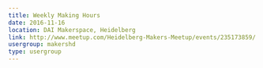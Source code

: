 ```yaml
---
title: Weekly Making Hours
date: 2016-11-16
location: DAI Makerspace, Heidelberg
link: http://www.meetup.com/Heidelberg-Makers-Meetup/events/235173859/
usergroup: makershd
type: usergroup
---
```

